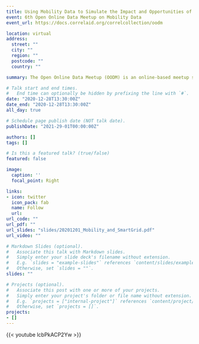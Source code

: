 ```yaml
---
title: Using Mobility Data to Simulate the Impact and Opportunities of Electric Vehicles in the Smart Grid
event: 6th Open Online Data Meetup on Mobility Data
event_url: https://docs.correlaid.org/correlcollection/oodm

location: virtual
address:
  street: ""
  city: ""
  region: ""
  postcode: ""
  country: ""

summary: The Open Online Data Meetup (OODM) is an online-based meetup series which provides the space to share interesting insights and entertaining stories from the field of data science with other people from the community. OODM is organized by the CorrelAid Education Team together with CorrelAidX Bremen.

# Talk start and end times.
#   End time can optionally be hidden by prefixing the line with `#`.
date: "2020-12-28T13:30:00Z"
date_end: "2020-12-28T13:30:00Z"
all_day: true

# Schedule page publish date (NOT talk date).
publishDate: "2021-29-01T00:00:00Z"

authors: []
tags: []

# Is this a featured talk? (true/false)
featured: false

image:
  caption: ''
  focal_point: Right

links:
- icon: twitter
  icon_pack: fab
  name: Follow
  url: 
url_code: ""
url_pdf: ""
url_slides: "slides/20201201_Mobility_and_SmartGrid.pdf"
url_video: ""

# Markdown Slides (optional).
#   Associate this talk with Markdown slides.
#   Simply enter your slide deck's filename without extension.
#   E.g. `slides = "example-slides"` references `content/slides/example-slides.md`.
#   Otherwise, set `slides = ""`.
slides: ""

# Projects (optional).
#   Associate this post with one or more of your projects.
#   Simply enter your project's folder or file name without extension.
#   E.g. `projects = ["internal-project"]` references `content/project/deep-learning/index.md`.
#   Otherwise, set `projects = []`.
projects:
- []
---
```


{{< youtube lcbPkACP2Yw >}}